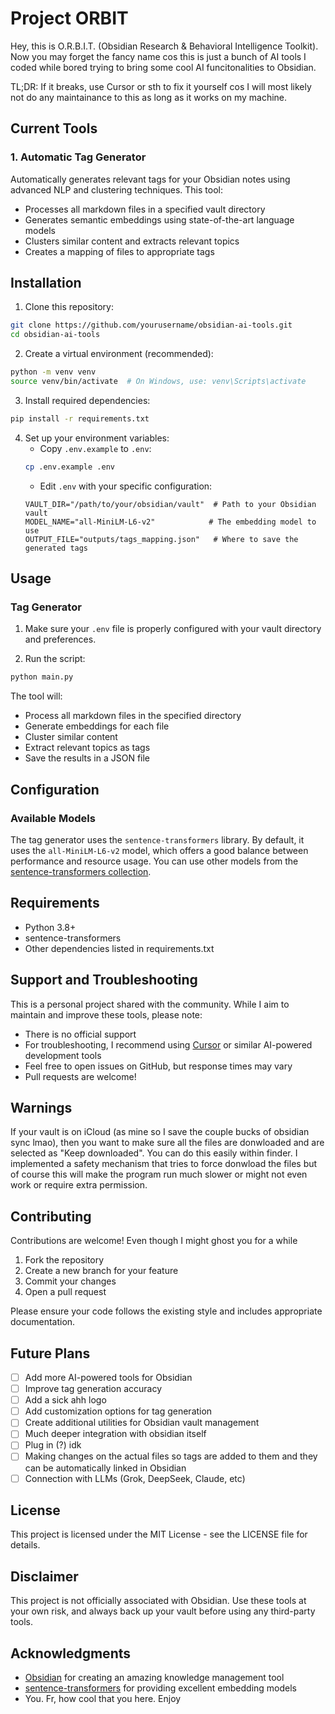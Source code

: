 # Project ORBIT

Hey, this is O.R.B.I.T. (Obsidian Research & Behavioral Intelligence Toolkit). Now you may forget the fancy name cos this is just a bunch of AI tools I coded while bored trying to bring some cool AI funcitonalities to Obsidian. 

TL;DR:
If it breaks, use Cursor or sth to fix it yourself cos I will most likely not do any maintainance to this as long as it works on my machine.



## Current Tools

### 1. Automatic Tag Generator
Automatically generates relevant tags for your Obsidian notes using advanced NLP and clustering techniques. This tool:
- Processes all markdown files in a specified vault directory
- Generates semantic embeddings using state-of-the-art language models
- Clusters similar content and extracts relevant topics
- Creates a mapping of files to appropriate tags

## Installation

1. Clone this repository:
```bash
git clone https://github.com/yourusername/obsidian-ai-tools.git
cd obsidian-ai-tools
```

2. Create a virtual environment (recommended):
```bash
python -m venv venv
source venv/bin/activate  # On Windows, use: venv\Scripts\activate
```

3. Install required dependencies:
```bash
pip install -r requirements.txt
```

4. Set up your environment variables:
   - Copy `.env.example` to `.env`:
   ```bash
   cp .env.example .env
   ```
   - Edit `.env` with your specific configuration:
   ```env
   VAULT_DIR="/path/to/your/obsidian/vault"  # Path to your Obsidian vault
   MODEL_NAME="all-MiniLM-L6-v2"            # The embedding model to use
   OUTPUT_FILE="outputs/tags_mapping.json"   # Where to save the generated tags
   ```

## Usage

### Tag Generator

1. Make sure your `.env` file is properly configured with your vault directory and preferences.

2. Run the script:
```bash
python main.py
```

The tool will:
- Process all markdown files in the specified directory
- Generate embeddings for each file
- Cluster similar content
- Extract relevant topics as tags
- Save the results in a JSON file

## Configuration

### Available Models
The tag generator uses the `sentence-transformers` library. By default, it uses the `all-MiniLM-L6-v2` model, which offers a good balance between performance and resource usage. You can use other models from the [sentence-transformers collection](https://www.sbert.net/docs/pretrained_models.html).

## Requirements
- Python 3.8+
- sentence-transformers
- Other dependencies listed in requirements.txt

## Support and Troubleshooting

This is a personal project shared with the community. While I aim to maintain and improve these tools, please note:

- There is no official support
- For troubleshooting, I recommend using [Cursor](https://cursor.sh/) or similar AI-powered development tools
- Feel free to open issues on GitHub, but response times may vary
- Pull requests are welcome!

## Warnings

If your vault is on iCloud (as mine so I save the couple bucks of obsidian sync lmao), then you want to make sure all the files are donwloaded and are selected as "Keep downloaded". You can do this easily within finder. I implemented a safety mechanism that tries to force donwload the files but of course this will make the program run much slower or might not even work or require extra permission.


## Contributing

Contributions are welcome! Even though I might ghost you for a while

1. Fork the repository
2. Create a new branch for your feature
3. Commit your changes
4. Open a pull request

Please ensure your code follows the existing style and includes appropriate documentation.

## Future Plans

- [ ] Add more AI-powered tools for Obsidian
- [ ] Improve tag generation accuracy
- [ ] Add a sick ahh logo
- [ ] Add customization options for tag generation
- [ ] Create additional utilities for Obsidian vault management
- [ ] Much deeper integration with obsidian itself
- [ ] Plug in (?) idk
- [ ] Making changes on the actual files so tags are added to them and they can be automatically linked in Obsidian
- [ ] Connection with LLMs (Grok, DeepSeek, Claude, etc)

## License

This project is licensed under the MIT License - see the LICENSE file for details.

## Disclaimer

This project is not officially associated with Obsidian. Use these tools at your own risk, and always back up your vault before using any third-party tools.

## Acknowledgments

- [Obsidian](https://obsidian.md/) for creating an amazing knowledge management tool
- [sentence-transformers](https://www.sbert.net/) for providing excellent embedding models
- You. Fr, how cool that you here. Enjoy